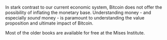 In stark contrast to our current economic system, Bitcoin does not offer the
possibility of inflating the monetary base. Understanding money - and especially
*sound* money - is paramount to understanding the value proposition and ultimate
impact of Bitcoin.

Most of the older books are available for free at the Mises Institute.
